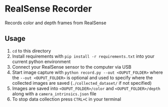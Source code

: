 # RealSense Recorder
Records color and depth frames from RealSense

## Usage

1. `cd` to this directory
2. Install requirements with `pip install -r requirements.txt` into your current python environment
3. Connect your RealSense sensor to the computer via USB
4. Start image capture with `python record.py --out <OUPUT_FOLDER>` where the `--out <OUPUT_FOLDER>` is optional and used to specify where the collected images are saved (`./collected_dataset/` if not specified)
5. Images are saved into `<OUPUT_FOLDER>/color` and `<OUPUT_FOLDER>/depth` along with a `camera_intrinsics.json` file
6. To stop data collection press `CTRL+C` in your terminal
